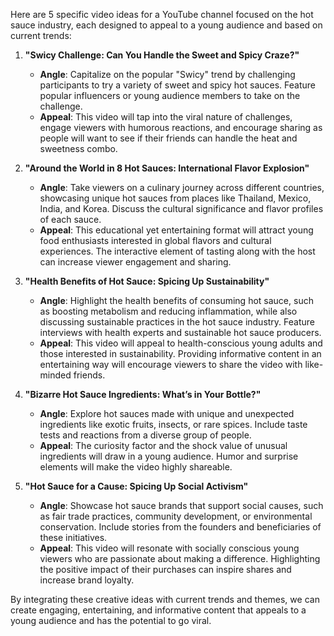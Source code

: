 Here are 5 specific video ideas for a YouTube channel focused on the hot sauce industry, each designed to appeal to a young audience and based on current trends:

1. **"Swicy Challenge: Can You Handle the Sweet and Spicy Craze?"**
   - **Angle**: Capitalize on the popular "Swicy" trend by challenging participants to try a variety of sweet and spicy hot sauces. Feature popular influencers or young audience members to take on the challenge.
   - **Appeal**: This video will tap into the viral nature of challenges, engage viewers with humorous reactions, and encourage sharing as people will want to see if their friends can handle the heat and sweetness combo.

2. **"Around the World in 8 Hot Sauces: International Flavor Explosion"**
   - **Angle**: Take viewers on a culinary journey across different countries, showcasing unique hot sauces from places like Thailand, Mexico, India, and Korea. Discuss the cultural significance and flavor profiles of each sauce.
   - **Appeal**: This educational yet entertaining format will attract young food enthusiasts interested in global flavors and cultural experiences. The interactive element of tasting along with the host can increase viewer engagement and sharing.

3. **"Health Benefits of Hot Sauce: Spicing Up Sustainability"**
   - **Angle**: Highlight the health benefits of consuming hot sauce, such as boosting metabolism and reducing inflammation, while also discussing sustainable practices in the hot sauce industry. Feature interviews with health experts and sustainable hot sauce producers.
   - **Appeal**: This video will appeal to health-conscious young adults and those interested in sustainability. Providing informative content in an entertaining way will encourage viewers to share the video with like-minded friends.

4. **"Bizarre Hot Sauce Ingredients: What’s in Your Bottle?"**
   - **Angle**: Explore hot sauces made with unique and unexpected ingredients like exotic fruits, insects, or rare spices. Include taste tests and reactions from a diverse group of people.
   - **Appeal**: The curiosity factor and the shock value of unusual ingredients will draw in a young audience. Humor and surprise elements will make the video highly shareable.

5. **"Hot Sauce for a Cause: Spicing Up Social Activism"**
   - **Angle**: Showcase hot sauce brands that support social causes, such as fair trade practices, community development, or environmental conservation. Include stories from the founders and beneficiaries of these initiatives.
   - **Appeal**: This video will resonate with socially conscious young viewers who are passionate about making a difference. Highlighting the positive impact of their purchases can inspire shares and increase brand loyalty.

By integrating these creative ideas with current trends and themes, we can create engaging, entertaining, and informative content that appeals to a young audience and has the potential to go viral.